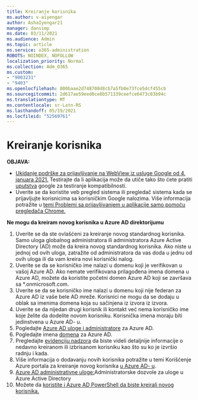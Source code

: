 ```yaml
---
title: Kreiranje korisnika
ms.author: v-aiyengar
author: AshaIyengar21
manager: dansimp
ms.date: 03/11/2021
ms.audience: Admin
ms.topic: article
ms.service: o365-administration
ROBOTS: NOINDEX, NOFOLLOW
localization_priority: Normal
ms.collection: Adm_O365
ms.custom:
- "9003231"
- "9403"
ms.openlocfilehash: 800baae2d748708d8cb7a5fb0e73fce5dcf455cb
ms.sourcegitcommit: 2d617ae59eed0ce8b571339ceefce6473c03b94c
ms.translationtype: MT
ms.contentlocale: sr-Latn-RS
ms.lasthandoff: 05/19/2021
ms.locfileid: "52569761"
---
```

# <a name="create-user"></a>Kreiranje korisnika

**OBJAVA:**

- [Ukidanje podrške za prijavljivanje na WebView iz usluge Google od 4. januara 2021.](/azure/active-directory/external-identities/google-federation#deprecation-of-webview-sign-in-support) Testirajte da li aplikacija može da utiče tako što ćete pratiti [uputstva](https://go.microsoft.com/fwlink/?linkid=2157323) google za testiranje kompatibilnosti.
- Uverite se da koristite veb pregled sistema ili pregledač sistema kada se prijavljujte korisnicima sa korisničkim Google nalozima. Više informacija potražite u [temi Problemi sa prijavljivanjem u aplikacije samo pomoću pregledača Chrome.](/office365/troubleshoot/miscellaneous/chrome-behavior-affects-applications)

**Ne mogu da kreiram novog korisnika u Azure AD direktorijumu**

1. Uverite se da ste ovlašćeni za kreiranje novog standardnog korisnika. Samo uloga globalnog administratora ili administratora Azure Active Directory (AD) može da kreira novog standardnog korisnika. Ako niste u jednoj od ovih uloga, zatražite od administratora da vas doda u jednu od ovih uloga ili da vam kreira novi korisnički nalog.
1. Uverite se da se korisničko ime nalazi u domenu koji je verifikovan u vašoj Azure AD. Ako nemate verifikovana prilagođena imena domena u Azure AD, možete da koristite početni domen Azure AD koji se završava sa *.onmicrosoft.com.
1. Uverite se da se korisničko ime nalazi u domenu koji nije federan za Azure AD iz vaše bele AD mreže. Korisnici ne mogu da se dodaju u oblak sa imenima domena koja su sačinjena iz izvora iz izvora.
1. Uverite se da nijedan drugi korisnik ili kontakt već nema korisničko ime koje želite da dodelite novom korisniku. Korisnička imena moraju biti jedinstvena u Azure AD- u.
1. Pogledajte [Azure AD uloge i administratore](https://portal.azure.com/#blade/Microsoft_AAD_IAM/ActiveDirectoryMenuBlade/RolesAndAdministrators) za Azure AD.
1. Pogledajte imena [domena](https://portal.azure.com/#blade/Microsoft_AAD_IAM/ActiveDirectoryMenuBlade/RolesAndAdministrators) za Azure AD.
1. Pregledajte [evidenciju nadzora](https://portal.azure.com/#blade/Microsoft_AAD_IAM/ActiveDirectoryMenuBlade/RolesAndAdministrators) da biste videli detaljnije informacije o nedavno kreiranom ili izbrisanom korisniku kao što su ko je izvršio radnju i kada.
1. Više informacija o dodavanju novih korisnika potražite u temi Korišćenje Azure portala za kreiranje novog korisnika [u Azure AD- u](/azure/active-directory/active-directory-users-create-azure-portal).
1. [Azure AD administrativne uloge:](/azure/active-directory/active-directory-assign-admin-roles)Administratorske dozvole za uloge u Azure Active Directory
1. Možete da [koristite i Azure AD PowerShell da biste kreirali novog korisnika.](/powershell/module/azuread/new-azureaduser?view=azureadps-2.0)
